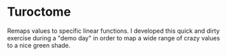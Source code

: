 Turoctome
==========

Remaps values to specific linear functions.
I developed this quick and dirty exercise during a "demo day" in order to map a wide range of crazy values to a nice green shade.
